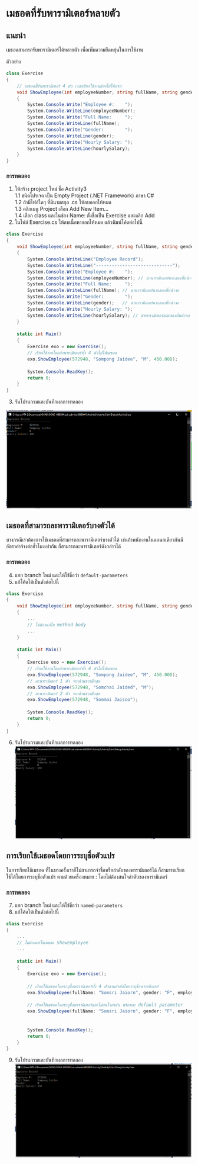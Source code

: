 # เมธอดที่รับพารามิเตอร์หลายตัว 

## แนะนำ

เมธอดสามารถรับพารามิเตอร์ได้หลายตัว เพื่อเพิ่มความยืดหยุ่นในการใช้งาน 

ตัวอย่าง
```C#
class Exercise
{
    // เมธอดนี้รับพารามิเตอร์ 4 ตัว เวลาเรียกใช้งานต้องใส่ให้ครบ
    void ShowEmployee(int employeeNumber, string fullName, string gender, double hourlySalary)
    {
        System.Console.Write("Employee #:    ");
        System.Console.WriteLine(employeeNumber);
        System.Console.Write("Full Name:     ");
        System.Console.WriteLine(fullName);
        System.Console.Write("Gender:        ");
        System.Console.WriteLine(gender);
        System.Console.Write("Hourly Salary: ");
        System.Console.WriteLine(hourlySalary);
    }
}
```


### การทดลอง

1. ให้สร้าง project ใหม่ ชื่อ Activity3   
   1.1 ชนิดโปรเจค เป็น Empty Project (.NET Framework) ภาษา C#  
   1.2 ถ้ามีไฟล์ใดๆ ที่มีนามสกุล .cs ให้ลบออกให้หมด  
   1.3 คลิกเมนู Project เลือก Add New Item...  
   1.4 เลือก class และในช่อง Name: ตั้งชื่อเป็น Exercise และคลิก Add  
2. ในไฟล์ Exercise.cs ให้ลบเนื้อหาออกให้หมด แล้วพิมพ์โค้ดต่อไปนี้

``` C#
class Exercise
{
    void ShowEmployee(int employeeNumber, string fullName, string gender, double hourlySalary)
    {
        System.Console.WriteLine("Employee Record");
        System.Console.WriteLine("-----------------------------");
        System.Console.Write("Employee #:    ");
        System.Console.WriteLine(employeeNumber); // นำพารามิเตอร์มาแสดงที่หน้าจอ
        System.Console.Write("Full Name:     ");
        System.Console.WriteLine(fullName); // นำพารามิเตอร์มาแสดงที่หน้าจอ
        System.Console.Write("Gender:        ");
        System.Console.WriteLine(gender);   // นำพารามิเตอร์มาแสดงที่หน้าจอ
        System.Console.Write("Hourly Salary: ");
        System.Console.WriteLine(hourlySalary); // นำพารามิเตอร์มาแสดงที่หน้าจอ
    }

    static int Main()
    {
        Exercise exo = new Exercise();
        // เรียกใช้งานโดยส่งพารามิเตอร์ทั้ง 4 ตัวไปให้เมธอด
        exo.ShowEmployee(572948, "Sompong Jaidee", "M", 450.00D);

        System.Console.ReadKey();
        return 0;
    }
}
```
3. รันโปรแกรมและบันทึกผลการทดลอง

![Picture4.PNG](imgs/Pictures4.PNG)


## เมธอดที่สามารถละพารามิเตอร์บางตัวได้
บางกรณีเราต้องการใช้เมธอดที่สามารถละพารามิเตอร์บางตัวได้ เช่นถ้าพนักงานในแผนกเดียวกันมีอัตราค่าจ้างต่อชั่วโมงเท่ากัน ก็สามารถละพารามิเตอร์ดังกล่าวได้ 


### การทดลอง
4. แยก branch ใหม่ และให้ใช้ชื่อว่า `default-parameters`
5. แก้โค้ดให้เป็นดังต่อไปนี้

``` C#
class Exercise
{
    void ShowEmployee(int employeeNumber, string fullName, string gender, double hourlySalary = 500.00D)
    {
        ...
        // ไม่ต้องแก้ไข method body
        ...
    }

    static int Main()
    {
        Exercise exo = new Exercise();
        // เรียกใช้งานโดยส่งพารามิเตอร์ทั้ง 4 ตัวไปให้เมธอด
        exo.ShowEmployee(572948, "Sompong Jaidee", "M", 450.00D);
        // ละพารามิเตอร์ 1 ตัว จากด้านขวามือสุด
        exo.ShowEmployee(572948, "Somchai Jaided", "M");
        // ละพารามิเตอร์ 2 ตัว จากด้านขวามือสุด
        exo.ShowEmployee(572948, "Sommai Jaisoo");

        System.Console.ReadKey();
        return 0;
    }
}
```
6. รันโปรแกรมและบันทึกผลการทดลอง
![Picture5.PNG](imgs/Pictures5.PNG)
## การเรียกใช้เมธอดโดยการระบุชื่อตัวแปร
ในการเรียกใช้เมธอด ที่ในบางครั้งเราก็ไม่สามารถจำชื่อหรือลำดับของพารามิเตอร์ได้ ก็สามารถเรียกใช้ได้โดยการระบุชื่อตัวแปร ตามด้วยเครื่องหมาย : โดยไม่ต้องสนใจลำดับของพารามิเตอร์


### การทดลอง
7. แยก branch ใหม่ และให้ใช้ชื่อว่า `named-parameters`
8. แก้โค้ดให้เป็นดังต่อไปนี้

``` C#
class Exercise
{
    ...
    // ไม่ต้องแก้ไขเมธอด ShowEmployee
    ...

    static int Main()
    {
        Exercise exo = new Exercise();
        
        // เรียกใช้เมธอดโดยระบุชื่อพารามิเตอร์ทั้ง 4 ตัวตามลำดับโดยระบุชื่อพารามิเตอร์
        exo.ShowEmployee(fullName: "Somsri Jaiorn", gender: "F", employeeNumber: 84654);

        // เรียกใช้เมธอดโดยระบุชื่อพารามิเตอร์และไม่สนใจลำดับ พร้อมละ default parameter
        exo.ShowEmployee(fullName: "Somsri Jaiorn", gender: "F", employeeNumber: 84654);


        System.Console.ReadKey();
        return 0;
    }
}
```
9. รันโปรแกรมและบันทึกผลการทดลอง
![Picture6.PNG](imgs/Pictures6.PNG)
